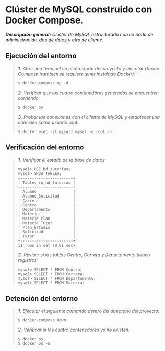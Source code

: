 # Clúster de MySQL construido con Docker Compose.

_**Descripción general:**
Clúster de MySQL estructurado con un nodo de administración, dos de datos y otro de cliente._

## Ejecución del entorno
>_**1.** Abrir una terminal en el directorio del proyecto y ejecutar Docker Compose (también se requiere tener instalado Docker):_
>```
>$ docker-compose up -d
>```
>
>_**2.** Verificar que los cuatro contenedores generados se encuentren corriendo:_
>```
>$ docker ps
>```
>
>_**3.** Probar las conexiones con el cliente de MySQL y establecer una conexión como usuario root:_
>```
>$ docker exec -it mysql1 mysql -u root -p
>```

## Verificación del entorno
>_**1.** Verificar el estado de la base de datos:_
>```
>mysql> USE bd_tutorias;
>mysql> SHOW TABLES;
>+-----------------------+
>| Tables_in_bd_tutorias |
>+-----------------------+
>| Alumno                |
>| Alumno_Solicitud      |
>| Carrera               |
>| Centro                |
>| Departamento          |
>| Materia               |
>| Materia_Plan          |
>| Materia_Tutor         |
>| Plan_Estudio          |
>| Solicitud             |
>| Tutor                 |
>+-----------------------+
>11 rows in set (0.01 sec)
>```
>
>_**2.** Revisar si las tablas Centro, Carrera y Departamento tienen registros:_
>```
>mysql> SELECT * FROM Centro;
>mysql> SELECT * FROM Carrera;
>mysql> SELECT * FROM Departamento;
>mysql> SELECT * FROM Materia;
>```

## Detención del entorno
>_**1.** Ejecutar el siguiente comando dentro del directorio del proyecto:_
>```
>$ docker-compose down
>```
>
>_**2.** Verificar si los cuatro contenedores ya no existen:_
>```
>$ docker ps
>$ docker ps -a
>```
